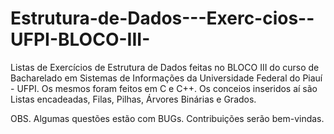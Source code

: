 # Estrutura-de-Dados---Exerc-cios--UFPI-BLOCO-III-
Listas de Exercícios de Estrutura de Dados feitas no BLOCO III do curso de Bacharelado em Sistemas de Informações da Universidade Federal do Piauí - UFPI.
Os mesmos foram feitos em C e C++. Os conceios inseridos aí são Listas encadeadas, Filas, Pilhas, Árvores Binárias e Grados.

OBS.
Algumas questões estão com BUGs. Contribuições serão bem-vindas.
